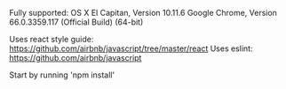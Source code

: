 Fully supported:
OS X El Capitan, Version 10.11.6
Google Chrome, Version 66.0.3359.117 (Official Build) (64-bit)

Uses react style guide: https://github.com/airbnb/javascript/tree/master/react
Uses eslint: https://github.com/airbnb/javascript


Start by running 'npm install'
